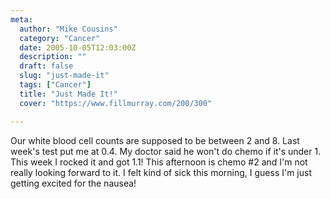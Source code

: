```yaml
---
meta:
  author: "Mike Cousins"
  category: "Cancer"
  date: 2005-10-05T12:03:00Z
  description: ""
  draft: false
  slug: "just-made-it"
  tags: ["Cancer"]
  title: "Just Made It!"
  cover: "https://www.fillmurray.com/200/300"

---
```


Our white blood cell counts are supposed to be between 2 and 8. Last week's test
put me at 0.4. My doctor said he won't do chemo if it's under 1. This week I
rocked it and got 1.1! This afternoon is chemo #2 and I'm not really looking
forward to it. I felt kind of sick this morning, I guess I'm just getting
excited for the nausea!
